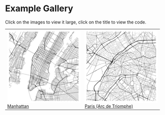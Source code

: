 # Example Gallery

Click on the images to view it large, click on the title to view the code.

| | |
| --- | --- |
| [<img src="manhattan.png" width="300px"> ](manhattan.png) <br /> [Manhattan](manhattan.py) | [<img src="paris.png" width="300px"> ](paris.png) <br /> [Paris (Arc de Triomphe)](paris.py) |
